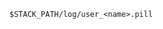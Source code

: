 <!-- usedin: [ _includes/_inlines/StackManagement/common/logging] - layout:code post: logging_background-processes -->

```
$STACK_PATH/log/user_<name>.pill
```

